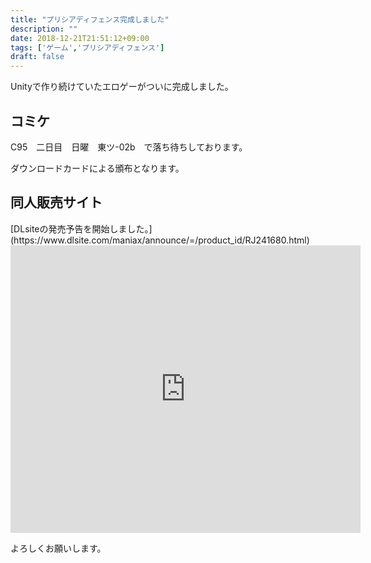 ```yaml
---
title: "プリシアディフェンス完成しました"
description: ""
date: 2018-12-21T21:51:12+09:00
tags: ['ゲーム','プリシアディフェンス']
draft: false
---
```


<!--more-->

Unityで作り続けていたエロゲーがついに完成しました。

<h2>コミケ</h2>
C95　二日目　日曜　東ツ-02b　で落ち待ちしております。

ダウンロードカードによる頒布となります。



<h2>同人販売サイト</h2>
[DLsiteの発売予告を開始しました。](https://www.dlsite.com/maniax/announce/=/product_id/RJ241680.html)

<iframe width="560" height="460.02547770701" src="https://chobit.cc/embed/ku9oc/ankcr11c" frameborder="0" allowfullscreen></iframe>

よろしくお願いします。

